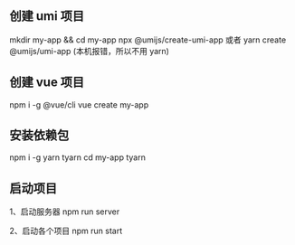 ## 创建 umi 项目

mkdir my-app && cd my-app
npx @umijs/create-umi-app
或者 yarn create @umijs/umi-app (本机报错，所以不用 yarn)

## 创建 vue 项目

npm i -g @vue/cli
vue create my-app

## 安装依赖包

npm i -g yarn tyarn
cd my-app
tyarn

## 启动项目

1、启动服务器
npm run server

2、启动各个项目
npm run start
